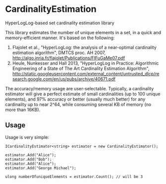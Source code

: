# CardinalityEstimation
HyperLogLog-based set cardinality estimation library

This library estimates the number of unique elements in a set, in a quick and memory-efficient manner.  It's based on the following:

1. Flajolet et al., "HyperLogLog: the analysis of a near-optimal cardinality estimation algorithm", DMTCS proc. AH 2007, http://algo.inria.fr/flajolet/Publications/FlFuGaMe07.pdf
2. Heule, Nunkesser and Hall 2013, "HyperLogLog in Practice: Algorithmic Engineering of a State of The Art Cardinality Estimation Algorithm", http://static.googleusercontent.com/external_content/untrusted_dlcp/research.google.com/en/us/pubs/archive/40671.pdf

The accuracy/memory usage are user-selectable.  Typically, a cardinality estimator will give a perfect estimate of small cardinalities (up to 100 unique elements), and 97% accuracy or better (usually much better) for any cardinality up to near 2^64, while consuming several KB of memory (no more than 16KB).

## Usage
Usage is very simple:
```
ICardinalityEstimator<string> estimator = new CardinalityEstimator();

estimator.Add("Alice");
estimator.Add("Bob");
estimator.Add("Alice");
estimator.Add("George Michael");

ulong numberOfuniqueElements = estimator.Count(); // will be 3
```
